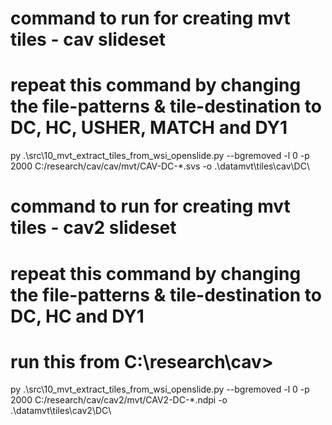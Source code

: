 # command to run for creating mvt tiles - cav slideset
# repeat this command by changing the file-patterns & tile-destination to DC, HC, USHER, MATCH and DY1
py .\src\10_mvt_extract_tiles_from_wsi_openslide.py --bgremoved  -l 0 -p 2000 C:/research/cav/cav/mvt/CAV-DC-*.svs -o .\datamvt\tiles\cav\DC\

# command to run for creating mvt tiles - cav2 slideset
# repeat this command by changing the file-patterns & tile-destination to DC, HC and DY1
# run this from C:\research\cav>
py .\src\10_mvt_extract_tiles_from_wsi_openslide.py --bgremoved  -l 0 -p 2000 C:/research/cav/cav2/mvt/CAV2-DC-*.ndpi -o .\datamvt\tiles\cav2\DC\


